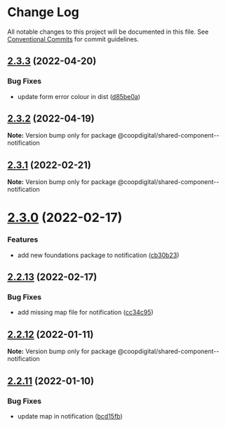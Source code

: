 # Change Log

All notable changes to this project will be documented in this file.
See [Conventional Commits](https://conventionalcommits.org) for commit guidelines.

## [2.3.3](https://github.com/coopdigital/coop-frontend/compare/@coopdigital/shared-component--notification@2.3.2...@coopdigital/shared-component--notification@2.3.3) (2022-04-20)


### Bug Fixes

* update form error colour in dist ([d85be0a](https://github.com/coopdigital/coop-frontend/commit/d85be0a7dbf65b4781099091cf3e15bfa9096adb))





## [2.3.2](https://github.com/coopdigital/coop-frontend/compare/@coopdigital/shared-component--notification@2.3.1...@coopdigital/shared-component--notification@2.3.2) (2022-04-19)

**Note:** Version bump only for package @coopdigital/shared-component--notification





## [2.3.1](https://github.com/coopdigital/coop-frontend/compare/@coopdigital/shared-component--notification@2.3.0...@coopdigital/shared-component--notification@2.3.1) (2022-02-21)

**Note:** Version bump only for package @coopdigital/shared-component--notification





# [2.3.0](https://github.com/coopdigital/coop-frontend/compare/@coopdigital/shared-component--notification@2.2.13...@coopdigital/shared-component--notification@2.3.0) (2022-02-17)


### Features

* add new foundations package to notification ([cb30b23](https://github.com/coopdigital/coop-frontend/commit/cb30b23345d2b3f04334f53548d0afc42ef255ce))





## [2.2.13](https://github.com/coopdigital/coop-frontend/compare/@coopdigital/shared-component--notification@2.2.12...@coopdigital/shared-component--notification@2.2.13) (2022-02-17)


### Bug Fixes

* add missing map file for notification ([cc34c95](https://github.com/coopdigital/coop-frontend/commit/cc34c95a2b60a47a6d31eeac0bfc11761c0ea06d))





## [2.2.12](https://github.com/coopdigital/coop-frontend/compare/@coopdigital/shared-component--notification@2.2.11...@coopdigital/shared-component--notification@2.2.12) (2022-01-11)

**Note:** Version bump only for package @coopdigital/shared-component--notification





## [2.2.11](https://github.com/coopdigital/coop-frontend/compare/@coopdigital/shared-component--notification@2.2.10...@coopdigital/shared-component--notification@2.2.11) (2022-01-10)


### Bug Fixes

* update map in notification ([bcd15fb](https://github.com/coopdigital/coop-frontend/commit/bcd15fba984aed9812b686df36d6ff1d89695fee))
